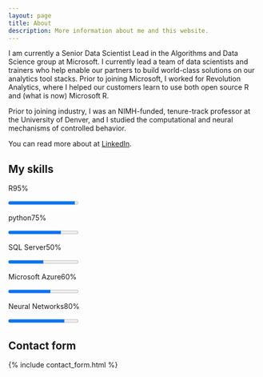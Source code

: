 ```yaml
---
layout: page
title: About
description: More information about me and this website.
---
```


I am currently a Senior Data Scientist Lead in the Algorithms and Data Science group at Microsoft. I currently lead a team of 
data scientists and trainers who help enable our partners to build world-class solutions on our analytics tool stacks. Prior 
to joining Microsoft, I worked for Revolution Analytics, where I helped our customers learn to use both open source R and 
(what is now) Microsoft R.

Prior to joining industry, I was an NIMH-funded, tenure-track professor at the University of Denver, and I studied the 
computational and neural mechanisms of controlled behavior. 

You can read more about at [LinkedIn](https://www.linkedin.com/in/jeremy-reynolds-995b352).

## My skills

<div id="skills">
<div>
<p><span>R</span><span>95%</span></p>
<progress value="95" max="100"></progress>
</div>
<div>
<p><span>python</span><span>75%</span></p>
<progress value="75" max="100"></progress>
</div>
<div>
<p><span>SQL Server</span><span>50%</span></p>
<progress value="50" max="100"></progress>
</div>

<div>
<p><span>Microsoft Azure</span><span>60%</span></p>
<progress value="60" max="100"></progress>
</div>

<div>
<p><span>Neural Networks</span><span>80%</span></p>
<progress value="80" max="100"></progress>
</div>
</div>

## Contact form

{% include contact_form.html %}
